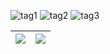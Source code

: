 ![tag1](https://img.shields.io/badge/Lovelife-da282a) ![tag2](https://img.shields.io/badge/curiosity-ff992a) 
![tag3](https://komarev.com/ghpvc/?username=0x7A7A6572&color=green )
<!-- 🌱 I’m currently learning **vue nodejs**.
 🤔 I’m looking for **a job**.
- 📫 How to reach me: [zzerx@qq.com](mailto:zzerx@qq.com)
- ⚡ Fun fact: I taught myself programming and drawing. -->

|<img src="https://github-readme-stats.vercel.app/api?username=0x7A7A6572"> | <img align="center" src="https://github-readme-stats.vercel.app/api/top-langs/?username=0x7A7A6572&layout=compact&theme=buefy&hide_border=true" />|
|  ----  | ----  |


 
